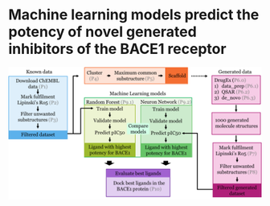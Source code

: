 # Machine learning models predict the potency of novel generated inhibitors of the BACE1 receptor
![Alt text](overviewproject.png?raw=true "Title")
